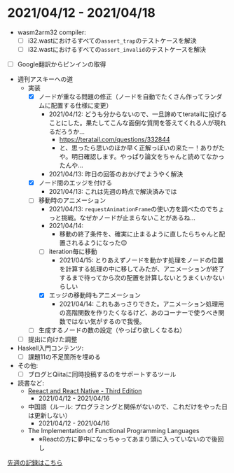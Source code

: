 # 2021/04/12 - 2021/04/18

- wasm2arm32 compiler:
    - [ ] i32.wastにおけるすべての`assert_trap`のテストケースを解決
    - [ ] i32.wastにおけるすべての`assert_invalid`のテストケースを解決
- [ ] Google翻訳からピンインの取得
- 週刊アスキーへの道
    - 実装
        - [x] ノードが重なる問題の修正（ノードを自動でたくさん作ってランダムに配置する仕様に変更）
            - 2021/04/12: どうも分からないので、一旦諦めてteratailに投げることにした。果たしてこんな面倒な質問を答えてくれる人が現れるだろうか...
                - <https://teratail.com/questions/332844>
                - と、思ったら思いのほか早く正解っぽいの来たー！ありがたや。明日確認します。やっぱり論文をちゃんと読めてなかったんや...
            - 2021/04/13: 昨日の回答のおかげでようやく解決
        - [x] ノード間のエッジを付ける
            - 2021/04/13: これは先週の時点で解決済みでは
        - [ ] 移動時のアニメーション
            - 2021/04/13: `requestAnimationFrame`の使い方を調べたのでちょっと挑戦。なぜかノードが止まらないことがあるね...
            - 2021/04/14:
                - 移動の終了条件を、確実に止まるように直したらちゃんと配置されるようになった😌
            - [ ] iteration毎に移動
                - 2021/04/15: とりあえずノードを動かす処理をノードの位置を計算する処理の中に移してみたが、アニメーションが終了するまで待ってから次の配置を計算しないとうまくいかないらしい
            - [x] エッジの移動時もアニメーション
                - 2021/04/14: これもあっさりできた。アニメーション処理用の高階関数を作りたくなるけど、あのコーナーで使うべき関数ではない気がするので我慢。
        - [ ] 生成するノードの数の設定（やっぱり欲しくなるね）
    - [ ] 提出に向けた調整
- Haskell入門コンテンツ:
    - [ ] 課題11の不足箇所を埋める
- その他:
    - [ ] ブログとQiitaに同時投稿するのをサポートするツール
- 読書など:
    - [Reeact and React Native - Third Edition](https://www.packtpub.com/product/react-and-react-native-third-edition/9781839211140)
        - 2021/04/12 - 2021/04/16
    - 中国語（ルール: プログラミングと関係がないので、これだけをやった日は更新しない）
        - 2021/04/12 - 2021/04/16
    - The Implementation of Functional Programming Languages
        - ※Reactの方に夢中になっちゃってあまり頭に入っていないので後回し

[先週の記録はこちら](https://github.com/igrep/daily-commits/blob/dba46095878aeda21068c90a1a51097045dfde8d/yesterday.md)
